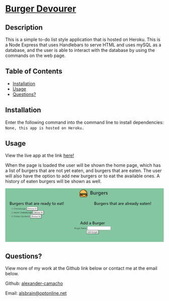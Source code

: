 # [Burger Devourer](https://murmuring-journey-75522.herokuapp.com/)



## Description
This is a simple to-do list style application that is hosted on Heroku. This is a Node Express that uses Handlebars to serve HTML and uses mySQL as a database, and the user is able to interact with the database by using the commands on the web page.

## Table of Contents
- [Installation](#installation)        
- [Usage](#usage)           
- [Questions?](#questions)
           
## Installation
Enter the following command into the command line to install dependencies: ```None, this app is hosted on Heroku.```

## Usage
View the live app at the link [here!](https://murmuring-journey-75522.herokuapp.com/)

When the page is loaded the user will be shown the home page, which has a list of burgers that are not yet eaten, and burgers that are eaten. The user will also have the option to add new burgers or to eat the available ones. A history of eaten burgers will be shown as well.

![Home](/public/assets/img/burger-home.JPG)
           
## Questions?

View more of my work at the Github link below or contact me at the email below.

Github: [alexander-camacho](https://github.com/alexander-camacho)

Email: alsbrain@optonline.net